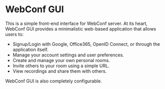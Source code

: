# WebConf GUI

This is a simple front-end interface for WebConf server. At its heart, WebConf GUI provides a minimalistic web-based application that allows users to:

  * Signup/Login with Google, Office365, OpenID Connect, or through the application itself.
  * Manage your account settings and user preferences.
  * Create and manage your own personal rooms.
  * Invite others to your room using a simple URL.
  * View recordings and share them with others.

WebConf GUI is also completely configurable. 
